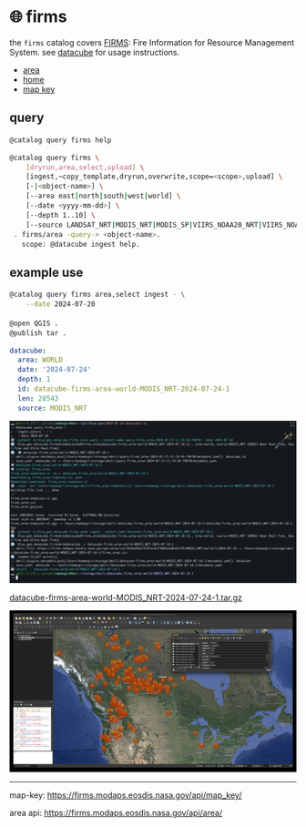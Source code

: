 # 🌐 firms

the `firms` catalog covers [FIRMS](https://firms.modaps.eosdis.nasa.gov): Fire Information for Resource Management System. see [datacube](../) for usage instructions.

 - [area](https://firms.modaps.eosdis.nasa.gov/api/area/)
 - [home](https://firms.modaps.eosdis.nasa.gov/)
 - [map key](https://firms.modaps.eosdis.nasa.gov/api/map_key/)

## query

```bash
@catalog query firms help
```
```bash
@catalog query firms \
	[dryrun,area,select,upload] \
	[ingest,~copy_template,dryrun,overwrite,scope=<scope>,upload] \
	[-|<object-name>] \
	[--area east|north|south|west|world] \
	[--date <yyyy-mm-dd>] \
	[--depth 1..10] \
	[--source LANDSAT_NRT|MODIS_NRT|MODIS_SP|VIIRS_NOAA20_NRT|VIIRS_NOAA21_NRT|VIIRS_SNPP_NRT|VIIRS_SNPP_SP]
 . firms/area -query-> <object-name>.
   scope: @datacube ingest help.
```

## example use

```bash
@catalog query firms area,select ingest - \
	--date 2024-07-20

@open QGIS .
@publish tar .
```

```yaml
datacube:
  area: WORLD
  date: '2024-07-24'
  depth: 1
  id: datacube-firms-area-world-MODIS_NRT-2024-07-24-1
  len: 28543
  source: MODIS_NRT
```


![image](https://raw.githubusercontent.com/kamangir/assets/main/blue-geo/datacube-firms_area-ingest.png)

[datacube-firms-area-world-MODIS_NRT-2024-07-24-1.tar.gz](https://kamangir-public.s3.ca-central-1.amazonaws.com/datacube-firms-area-world-MODIS_NRT-2024-07-24-1.tar.gz)

![image](https://raw.githubusercontent.com/kamangir/assets/main/blue-geo/datacube-firms_area.jpg)

---

map-key: https://firms.modaps.eosdis.nasa.gov/api/map_key/

area api: https://firms.modaps.eosdis.nasa.gov/api/area/

